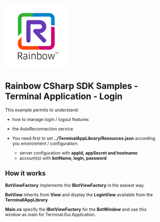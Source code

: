![Rainbow](../../../logo_rainbow.png)

# Rainbow CSharp SDK Samples - Terminal Application - Login

This example permits to understand:
- how to manage login / logout features
- the AutoReconnection service

- You need first to set **../TerminalAppLibrary/Resources.json** according you environment / configuration:
	- server configuration with  **appId, appSecret and hostname**
	- account(s) with  **botName, login, password**

## How it works

**BotViewFactory** implements the **IBotViewFactory** in the easiest way.

**BotView** inherits from **View** and display the **LoginView** available from the **TerminallAppLibrary**

**Main.cs** specify the **IBotViewFactory** for the **BotWindow** and use this window as main for Terminal.Gui.Application.